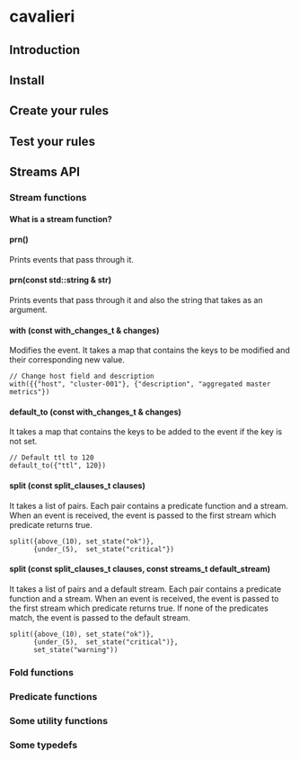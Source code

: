 cavalieri
=========

Introduction
------------

Install
-------

Create your rules
-----------------

Test your rules
---------------

Streams API
------------

### Stream functions

#### What is a stream function?

#### prn()

Prints events that pass through it.

#### prn(const std::string & str)

Prints events that pass through it and also the string that takes as an argument.

#### with (const with_changes_t & changes)

Modifies the event. It takes a map that contains the keys to be modified and their corresponding new value.

    // Change host field and description
    with({{"host", "cluster-001"}, {"description", "aggregated master metrics"})

#### default_to (const with_changes_t & changes)

It takes a map that contains the keys to be added to the event if the key is not set.

    // Default ttl to 120
    default_to({"ttl", 120})

#### split (const split_clauses_t clauses)

It takes a list of pairs. Each pair contains a predicate function and a stream.
When an event is received, the event is passed to the first stream which predicate returns true.

    split({above_(10), set_state("ok")},
          {under_(5),  set_state("critical"})

#### split (const split_clauses_t clauses, const streams_t default_stream)

It takes a list of pairs and a default stream. Each pair contains a predicate function and a stream.
When an event is received, the event is passed to the first stream which predicate returns true. If
none of the predicates match, the event is passed to the default stream.

    split({above_(10), set_state("ok")},
          {under_(5),  set_state("critical")},
          set_state("warning"))



### Fold functions

### Predicate functions

### Some utility functions

### Some typedefs
